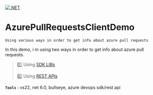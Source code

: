 [![.NET](https://github.com/aimenux/AzurePullRequestsClientDemo/actions/workflows/ci.yml/badge.svg)](https://github.com/aimenux/AzurePullRequestsClientDemo/actions/workflows/ci.yml)

# AzurePullRequestsClientDemo
```
Using various ways in order to get info about azure pull requests
```

In this demo, i m using two ways in order to get info about azure pull requests.

>
> :one: Using [SDK LIBs](https://docs.microsoft.com/en-us/azure/devops/integrate/concepts/dotnet-client-libraries?view=azure-devops)
>
> :two: Using [REST APIs](https://docs.microsoft.com/en-us/rest/api/azure/devops)
>
>

**`Tools`** : vs22, net 6.0, bullseye, azure devops sdk/rest api

